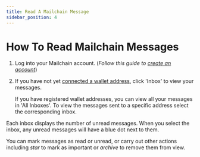```yaml
---
title: Read A Mailchain Message
sidebar_position: 4
---
```


# How To Read Mailchain Messages

1. Log into your Mailchain account. (_Follow this guide to [create an account](./2-create-a-mailchain-account.md)_)

1. If you have not yet [connected a wallet address](/user/guides/understanding-connecting-wallets), click 'Inbox' to view your messages.

    If you have registered wallet addresses, you can view all your messages in 'All Inboxes'. To view the messages sent to a specific address select the corresponding inbox.

Each inbox displays the number of unread messages. When you select the inbox, any unread messages will have a blue dot next to them.

You can mark messages as read or unread, or carry out other actions including _star_ to mark as important or _archive_ to remove them from view.
